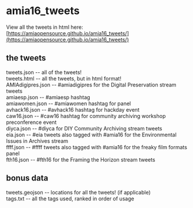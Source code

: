 # amia16_tweets

View all the tweets in html here: [https://amiaopensource.github.io/amia16_tweets/](https://amiaopensource.github.io/amia16_tweets/) 


## the tweets
tweets.json -- all of the tweets!  
tweets.html -- all the tweets, but in html format!  
AMIAdigipres.json -- #amiadigipres for the Digital Preservation stream tweets  
amiaesp.json -- #amiaesp hashtag  
amiawomen.json -- #amiawomen hashtag for panel  
avhack16.json -- #avhack16 hashtag for hackday event  
caw16.json -- #caw16 hashtag for community archiving workshop preconference event  
diyca.json -- #diyca for DIY Community Archiving stream tweets  
eia.json -- #eia tweets also tagged with #amia16 for the Environmental Issues in Archives stream  
ffff.json -- #ffff tweets also tagged with #amia16 for the freaky film formats panel  
fth16.json -- #fth16 for the Framing the Horizon stream tweets  

## bonus data
tweets.geojson -- locations for all the tweets! (if applicable)   
tags.txt -- all the tags used, ranked in order of usage  
